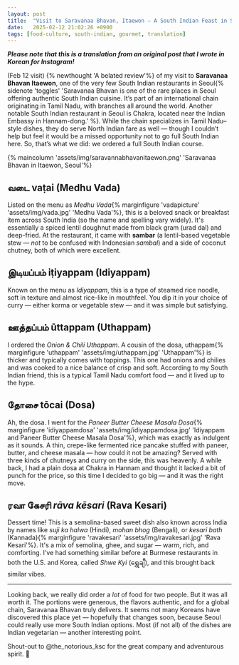 ```yaml
---
layout: post
title:  "Visit to Saravanaa Bhavan, Itaewon — A South Indian Feast in Seoul (English Translation)"
date:   2025-02-12 21:02:26 +0900
tags: [food-culture, south-indian, gourmet, translation]
---
```


<em><strong>Please note that this is a translation from an original post that I wrote in Korean for Instagram!</strong></em>

(Feb 12 visit) {% newthought 'A belated review'%} of my visit to **Saravanaa Bhavan Itaewon**, one of the very few South Indian restaurants in Seoul{% sidenote 'toggles' 'Saravanaa Bhavan is one of the rare places in Seoul offering authentic South Indian cuisine. It’s part of an international chain originating in Tamil Nadu, with branches all around the world. Another notable South Indian restaurant in Seoul is Chakra, located near the Indian Embassy in Hannam-dong.' %}. While the chain specializes in Tamil Nadu–style dishes, they do serve North Indian fare as well — though I couldn’t help but feel it would be a missed opportunity not to go full South Indian here. So, that’s what we did: we ordered a full South Indian course.

{% maincolumn 'assets/img/saravannabhavanitaewon.png' 'Saravanaa Bhavan in Itaewon, Seoul'%}

## <span lang="ta">வடை</span> vaṭai (Medhu Vada)

Listed on the menu as *Medhu Vada*{% marginfigure 'vadapicture' 'assets/img/vada.jpg' 'Medhu Vada'%}, this is a beloved snack or breakfast item across South India (so the name and spelling vary widely). It's essentially a spiced lentil doughnut made from black gram (urad dal) and deep-fried. At the restaurant, it came with **sambar** (a lentil-based vegetable stew — *not* to be confused with Indonesian *sambal*) and a side of coconut chutney, both of which were excellent.

## <span lang="ta">இடியப்பம்</span> iṭiyappam (Idiyappam)

Known on the menu as *Idiyappam*, this is a type of steamed rice noodle, soft in texture and almost rice-like in mouthfeel. You dip it in your choice of curry — either korma or vegetable stew — and it was simple but satisfying.

## <span lang="ta">ஊத்தப்பம்</span> ūttappam (Uthappam)

I ordered the *Onion & Chili Uthappam*. A cousin of the dosa, uthappam{% marginfigure 'uthappam' 'assets/img/uthappam.jpg' 'Uthappam'%} is thicker and typically comes with toppings. This one had onions and chilies and was cooked to a nice balance of crisp and soft. According to my South Indian friend, this is a typical Tamil Nadu comfort food — and it lived up to the hype.

## <span lang="ta">தோசை</span> tōcai (Dosa)

Ah, the dosa. I went for the *Paneer Butter Cheese Masala Dosa*{% marginfigure 'idiyappamdosa' 'assets/img/idiyappamdosa.jpg' 'Idiyappam and Paneer Butter Cheese Masala Dosa'%}, which was exactly as indulgent as it sounds. A thin, crepe-like fermented rice pancake stuffed with paneer, butter, and cheese masala — how could it not be amazing? Served with three kinds of chutneys and curry on the side, this was heavenly. A while back, I had a plain dosa at Chakra in Hannam and thought it lacked a bit of punch for the price, so this time I decided to go big — and it was the right move.

## <span lang="ta">ரவா கேசரி</span> *rāva kēsari* (Rava Kesari)

Dessert time! This is a semolina-based sweet dish also known across India by names like *suji ka halwa* (Hindi), *mohan bhog* (Bengali), or *kesari bath* (Kannada){% marginfigure 'ravakesari' 'assets/img/ravakesari.jpg' 'Rava Kesari'%}. It's a mix of semolina, ghee, and sugar — warm, rich, and comforting. I’ve had something similar before at Burmese restaurants in both the U.S. and Korea, called *Shwe Kyi* (ရွှေချီ), and this brought back similar vibes.

---

Looking back, we really did order a *lot* of food for two people. But it was all worth it. The portions were generous, the flavors authentic, and for a global chain, Saravanaa Bhavan truly delivers. It seems not many Koreans have discovered this place yet — hopefully that changes soon, because Seoul could really use more South Indian options. Most (if not all) of the dishes are Indian vegetarian — another interesting point. 

Shout-out to @the_notorious_ksc for the great company and adventurous spirit. 🙏
